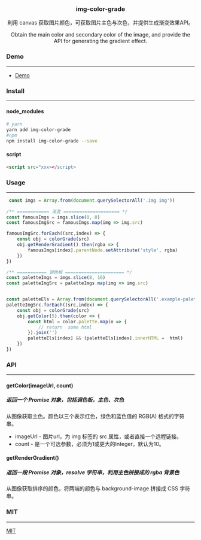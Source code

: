 <div class="intro" style="text-align:center;">
    <h3>img-color-grade</h3>
    <p>利用 canvas 获取图片颜色，可获取图片主色与次色，并提供生成渐变效果API。</p>
    <p>Obtain the main color and secondary color of the image, and provide the API for generating the gradient effect.</p>
</div>

<h3>Demo</h3>
<hr>

* [Demo](https://img-color.now.sh/)

<h3>Install</h3>
<hr>

<h4>node_modules</h4>

```sh
# yarn
yarn add img-color-grade
#npm
npm install img-color-grade --save
```

<h4>script</h4>

```html
<script src="xxx></script>
```

<h3>Usage</h3>
<hr>

```js
 const imgs = Array.from(document.querySelectorAll('.img img'))
    
/** ============ 渐变 ===================== */
const famousImgs = imgs.slice(0, 8)
const famousImgSrc = famousImgs.map(img => img.src)

famousImgSrc.forEach((src,index) => {
    const obj = colorGrade(src)
    obj.getRenderGradient().then(rgba => {
        famousImgs[index].parentNode.setAttribute('style', rgba)
    })
})

/** =========== 调色板 ====================== */
const paletteImgs = imgs.slice(8, 16)
const paletteImgSrc = paletteImgs.map(img => img.src)


const paletteEls = Array.from(document.querySelectorAll('.example-palette .img .palette'))
paletteImgSrc.forEach((src,index) => {
    const obj = colorGrade(src)
    obj.getColor(5).then(color => {
        const html = color.palette.map(o => {
            // return  some html
        }).join('')
        paletteEls[index] && (paletteEls[index].innerHTML =  html)
    })
})
```

<h3>API</h3>
<hr>
<div class="get-color">
<h4>getColor(imageUrl, count)</h4>
<h5>返回一个 Promise 对象，包括调色板，主色、次色</h5>
<p>从图像获取主色。颜色以三个表示红色，绿色和蓝色值的 RGB(A) 格式的字符串。</p>

<ul>
    <li>imageUrl - 图片url，为 img 标签的 src 属性，或者直接一个远程链接。</li>
    <li>count - 是一个可选参数，必须为1或更大的Integer，默认为10。</li>
</ul>
</div>
<div class="get-color">
<h4>getRenderGradient()</h4>
<h5>返回一段 Promise 对象，resolve 字符串，利用主色拼接成的 rgba 背景色</h5>
<p>从图像获取排序的颜色，将两端的颜色与 background-image 拼接成 CSS 字符串。</p>
</div>


<h3>MIT</h3>
<hr>

[MIT](./LICENSE)
